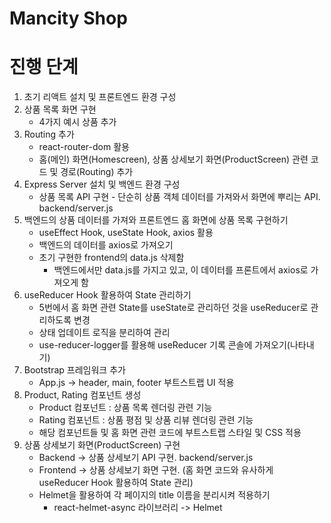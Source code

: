 # Mancity Shop

# 진행 단계

1. 초기 리액트 설치 및 프론트엔드 환경 구성
2. 상품 목록 화면 구현
   - 4가지 예시 상품 추가
3. Routing 추가
   - react-router-dom 활용
   - 홈(메인) 화면(Homescreen), 상품 상세보기 화면(ProductScreen) 관련 코드 및 경로(Routing) 추가
4. Express Server 설치 및 백엔드 환경 구성
   - 상품 목록 API 구현 - 단순히 상품 객체 데이터를 가져와서 화면에 뿌리는 API. backend/server.js
5. 백엔드의 상품 데이터를 가져와 프론트엔드 홈 화면에 상품 목록 구현하기
   - useEffect Hook, useState Hook, axios 활용
   - 백엔드의 데이터를 axios로 가져오기
   - 초기 구현한 frontend의 data.js 삭제함
     - 백엔드에서만 data.js를 가지고 있고, 이 데이터를 프론트에서 axios로 가져오게 함
6. useReducer Hook 활용하여 State 관리하기
   - 5번에서 홈 화면 관련 State를 useState로 관리하던 것을 useReducer로 관리하도록 변경
   - 상태 업데이트 로직을 분리하여 관리
   - use-reducer-logger를 활용해 useReducer 기록 콘솔에 가져오기(나타내기)
7. Bootstrap 프레임워크 추가
   - App.js -> header, main, footer 부트스트랩 UI 적용
8. Product, Rating 컴포넌트 생성
   - Product 컴포넌트 : 상품 목록 렌더링 관련 기능
   - Rating 컴포넌트 : 상품 평점 및 상품 리뷰 렌더링 관련 기능
   - 해당 컴포넌트들 및 홈 화면 관련 코드에 부트스트랩 스타일 및 CSS 적용
9. 상품 상세보기 화면(ProductScreen) 구현
   - Backend -> 상품 상세보기 API 구현. backend/server.js
   - Frontend -> 상품 상세보기 화면 구현. (홈 화면 코드와 유사하게 useReducer Hook 활용하여 State 관리)
   - Helmet을 활용하여 각 페이지의 title 이름을 분리시켜 적용하기
     - react-helmet-async 라이브러리 -> Helmet
